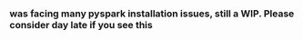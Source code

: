 ### was facing many pyspark installation issues, still a WIP. Please consider day late if you see this
